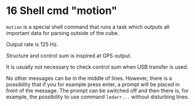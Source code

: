 # 16 Shell cmd "motion"

`motion` is a special shell command that runs a task which outputs all important data for parsing outside of the cube.

Output rate is 125 Hz.

Structure and control sum is inspired at GPS output.

It is usually not necessary to check control sum when USB transfer is used.

No other messages can be in the middle of lines. However, there is a possibility that if you for example press enter, a prompt will be placed in front of the message. The prompt can be switched off and then there is, for example, the possibility to use command `ledarr...` without disturbing lines.

